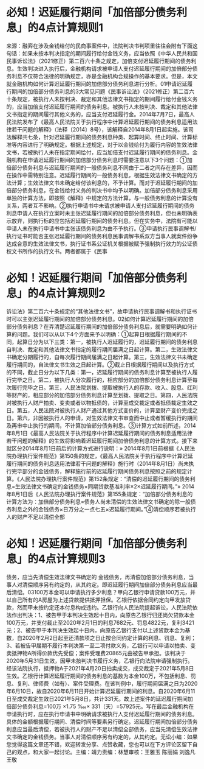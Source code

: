 # 必知！迟延履行期间「加倍部分债务利息」的4点计算规则1

来源：融弈在涉及金钱给付的民商事案件中，法院判决书判项里往往会附有下面这句话：如果未按本判决指定的期间履行给付金钱义务，应当依照《中华人民共和国民事诉讼法》（2021修正）第二百六十条之规定，加倍支付迟延履行期间的债务利息。生效判决进入执行后，金融机构请求被申请人支付迟延履行期间的加倍部分债务利息不仅符合法律的明确规定，亦是金融机构合规操作的基本要求。但是，本文就金融机构如何计算迟延履行期间的加倍部分债务利息进行分析。01申请迟延履行期间的加倍部分债务利息的3大常见问题《民事诉讼法》（2021修正）第二百六十条规定，被执行人未按判决、裁定和其他法律文书指定的期间履行给付金钱义务的，应当加倍支付迟延履行期间的债务利息。被执行人未按判决、裁定和其他法律文书指定的期间履行其他义务的，应当支付迟延履行金。2014年7月7日，最高人民法院发布了《最高人民法院关于执行程序中计算迟延履行期间的债务利息适用法律若干问题的解释》（法释〔2014〕8号），该解释自2014年8月1日起实施。该司法解释共七条，针对迟延履行期间的债务利息种类、起算时间、终止时间、计算标准等内容进行了明确规定。根据上述规定，对于以金钱给付为履行内容的生效法律文书，若被执行人未在指定期间给付，应当加倍支付迟延履行期间的债务利息。金融机构在申请迟延履行期间的加倍部分债务利息时需要注意以下3个问题：①加倍部分债务利息与迟延履行期间的一般债务利息不同由于二者之间存在差异，因而在操作中需特别注意。迟延履行期间的一般债务利息，根据生效法律文书确定的方法计算；生效法律文书未确定给付该利息的，不予计算。而对于迟延履行期间的加倍部分债务利息，在金钱给付义务的判决书中均予以明确。加倍部分债务利息采用单独的计算方法，即按照《解释》中规定的方法计算，与一般债务利息的计算没有关系，两者互不影响。②执行申请书中未请求被申请人支付迟延履行期间的债务利息申请人在执行立案时未主张迟延履行期间的加倍部分债务利息，但也未明确表示放弃，则执行标的应包括迟延履行期间的债务利息。但在实务中，法院有可能以申请人未在执行申请书中主张该债务利息为由不予执行。③申请执行民事调解书/执行证书时能否主张迟延履行期间的债务利息民事调解书系双方当事人就案件纷争达成合意的生效法律文书，执行证书系公证机关根据被赋予强制执行效力的公证债权文书所作的执行文书。两者都属于《民事

# 必知！迟延履行期间「加倍部分债务利息」的4点计算规则2

诉讼法》第二百六十条规定的“其他法律文书”，故申请执行民事调解书和执行证书时可以主张迟延履行期间的加倍部分债务利息。02如何计算迟延履行期间的加倍部分债务利息？在弄清楚迟延履行期间的加倍部分债务利息后，就需要明确如何计算的问题。我们可以从以下4个方面来予以明确：①起算日根据履行期间的不同，起算日分为以下三类：第一，被执行人迟延履行的，迟延履行期间的债务利息自判决、裁定和其他法律文书指定的履行期间届满之日起计算。第二，生效法律文书确定分期履行的，自每次履行期间届满之日起计算。第三，生效法律文书未确定履行期间的，自法律文书生效之日起计算。②截止日根据履行期间以及执行方式的不同，截止日分为以下几类：第一，迟延履行期间的债务利息计算至被执行人履行完毕之日。第二，被执行人分次履行的，相应部分的加倍部分债务利息计算至每次履行完毕之日。第三，人民法院划拨、提取被执行人的存款、收入、股息、红利等财产的，相应部分的加倍部分债务利息计算至划拨、提取之日。第四，人民法院对被执行人财产拍卖、变卖或者以物抵债的，计算至成交裁定或者抵债裁定生效之日。第五，人民法院对被执行人财产通过其他方式变价的，计算至财产变价完成之日。第六，非因被执行人的申请，对生效法律文书审查而中止或者暂缓执行的期间及再审中止执行的期间，不计算加倍部分债务利息。③计算方式如前所述，2014年8月1日《最高人民法院关于执行程序中计算迟延履行期间的债务利息适用法律若干问题的解释》的生效将影响着迟延履行期间加倍债务利息的计算方式。接下来就区分2014年8月1日前后的计算方式进行说明：» 2014年8月1日前根据《人民法院办理执行案件规范》第150条的规定，《最高人民法院关于执行程序中计算迟延履行期间的债务利息适用法律若干问题的解释》施行时（2014年8月1日）尚未执行完毕部分的金钱债务，解释施行前的迟延履行期间债务利息按照之前的规定计算。《人民法院办理执行案件规范》第152条规定：“清偿的迟延履行期间的债务利息=生效法律文书确定的金钱债务×同期贷款基准利率×2×迟延履行期间。”» 2014年8月1日后《人民法院办理执行案件规范》第155条规定：“加倍部分债务利息的计算方法为：加倍部分债务利息=债务人尚未清偿的生效法律文书确定的除一般债务利息之外的金钱债务×日万分之一点七五×迟延履行期间。”④清偿顺序若被执行人的财产不足以清偿全部

# 必知！迟延履行期间「加倍部分债务利息」的4点计算规则3

债务，应当先清偿生效法律文书确定的 金钱债务，再清偿加倍部分债务利息，当事人对清偿顺序另有约定的，从其约定。即迟延履行期间加倍部分债务利息应当最后清偿。03100万本金可以申请执行多少利息？甲向乙银行申请贷款100万元，并以自己所有的A房屋为上述贷款提供抵押担保。乙银行依据合同约定向甲发放贷款，然而甲未按约定还本付息构成违约。乙银行向人民法院提起诉讼，人民法院依法作出判决：1、被告甲于本判决生效起十日内，向原告乙银行归还尚欠贷款本金100万元，并支付截止至2020年2月1日的利息7682元、罚息4822元，复利3421元；2、被告甲于本判决生效起十日内，向原告乙银行支付以上述贷款本金为基数，自2020年2月2日起至还清款项之日止按合同约定计算的利息、罚息、复利；3、若被告甲届期不履行本判决第一至二项付款义务，乙银行可以申请以拍卖、变卖抵押物A所得价款优先受偿；案件受理费20865元由被告甲承担。该判决于2020年5月31日生效，因甲未按判决书履行义务，乙银行向法院申请强制执行。经该法院执行，抵押物A于2021年4月20日拍卖成交，成交裁定于2021年5月8日生效。乙银行计算迟延履行期间的债务利息的基数为本金100万，不包括利息、罚息、复利、律师费（如有）、案件受理费。在该判例中，履行期间届满之日为2020年6月10日，故自2020年6月11日开始计算迟延履行期间的利息。自2020年6月11日至成交裁定生效日2021年5月8日，共计331天。故上述案件的延迟履行期间加倍部分债务利息=100万 ×1.75 ‱× 331（天）=57925元。写在最后金融机构在申请执行时，应在执行申请书中明确请求被执行人支付迟延履行期间的债务利息。具体的金额根据履行期间、清偿时间等要素另行确定。迟延履行期间加倍部分债务利息应当最后清偿，若被执行人的财产不足以清偿全部债务，应当先清偿生效法律文书确定的金钱债务。当事人对清偿顺序另有约定的，从其约定。无讼小编：如果您觉得这篇文章还不错，欢迎转发分享、点赞收藏，您也可以在下方评论区留下自己的观点，和大家一起讨论。主编：靖力责编：林慧审核：王雅玉 陈丽娟 刘逸凡 王敬

